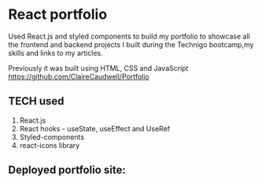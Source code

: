 # React portfolio
Used React.js and styled components to build my portfolio to showcase all the frontend and backend projects I built during the Technigo bootcamp,my skills and links to my articles. 

Previously it was built using HTML, CSS and JavaScript https://github.com/ClaireCaudwell/Portfolio

## TECH used
1. React.js
2. React hooks - useState, useEffect and UseRef
3. Styled-components
4. react-icons library

## Deployed portfolio site: 